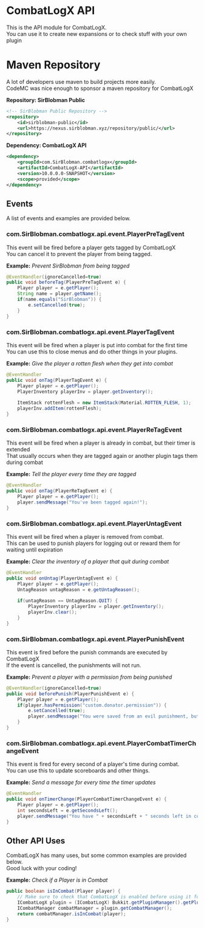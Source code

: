 # CombatLogX API
This is the API module for CombatLogX.   
You can use it to create new expansions or to check stuff with your own plugin

# Maven Repository
A lot of developers use maven to build projects more easily.  
CodeMC was nice enough to sponsor a maven repository for CombatLogX

**Repository: SirBlobman Public**
```xml
<!-- SirBlobman Public Repository -->
<repository>
    <id>sirblobman-public</id>
    <url>https://nexus.sirblobman.xyz/repository/public/</url>
</repository>
```

**Dependency: CombatLogX API**
```xml
<dependency>
    <groupId>com.SirBlobman.combatlogx</groupId>
    <artifactId>CombatLogX-API</artifactId>
    <version>10.0.0.0-SNAPSHOT</version>
    <scope>provided</scope>
</dependency>
```

## Events
A list of events and examples are provided below.
### com.SirBlobman.combatlogx.api.event.PlayerPreTagEvent
This event will be fired before a player gets tagged by CombatLogX  
You can cancel it to prevent the player from being tagged.  

**Example:** *Prevent SirBlobman from being tagged*
```java
@EventHandler(ignoreCancelled=true)
public void beforeTag(PlayerPreTagEvent e) {
    Player player = e.getPlayer();
    String name = player.getName();
    if(name.equals("SirBlobman")) {
        e.setCancelled(true);
    }
}
```

### com.SirBlobman.combatlogx.api.event.PlayerTagEvent
This event will be fired when a player is put into combat for the first time  
You can use this to close menus and do other things in your plugins.

**Example:** *Give the player a rotten flesh when they get into combat*
```java
@EventHandler
public void onTag(PlayerTagEvent e) {
    Player player = e.getPlayer();
    PlayerInventory playerInv = player.getInventory();
    
    ItemStack rottenFlesh = new ItemStack(Material.ROTTEN_FLESH, 1);
    playerInv.addItem(rottenFlesh);
}
```

### com.SirBlobman.combatlogx.api.event.PlayerReTagEvent
This event will be fired when a player is already in combat, but their timer is extended  
That usually occurs when they are tagged again or another plugin tags them during combat

**Example:** *Tell the player every time they are tagged*
```java
@EventHandler
public void onTag(PlayerReTagEvent e) {
    Player player = e.getPlayer();
    player.sendMessage("You've been tagged again!");
}
```

### com.SirBlobman.combatlogx.api.event.PlayerUntagEvent
This event will be fired when a player is removed from combat.  
This can be used to punish players for logging out or reward them for waiting until expiration

**Example:** *Clear the inventory of a player that quit during combat*
```java
@EventHandler
public void onUntag(PlayerUntagEvent e) {
    Player player = e.getPlayer();
    UntagReason untagReason = e.getUntagReason();
    
    if(untagReason == UntagReason.QUIT) {
        PlayerInventory playerInv = player.getInventory();
        playerInv.clear();
    }
}
```

### com.SirBlobman.combatlogx.api.event.PlayerPunishEvent
This event is fired before the punish commands are executed by CombatLogX  
If the event is cancelled, the punishments will not run.

**Example:** *Prevent a player with a permission from being punished*
```java
@EventHandler(ignoreCancelled=true)
public void beforePunish(PlayerPunishEvent e) {
    Player player = e.getPlayer();
    if(player.hasPermission("custom.donator.permission")) {
        e.setCancelled(true);
        player.sendMessage("You were saved from an evil punishment, but please don't log out during combat.");
    }
}
```

### com.SirBlobman.combatlogx.api.event.PlayerCombatTimerChangeEvent
This event is fired for every second of a player's time during combat.  
You can use this to update scoreboards and other things.

**Example:** *Send a message for every time the timer updates*
```java
@EventHandler
public void onTimerChange(PlayerCombatTimerChangeEvent e) {
    Player player = e.getPlayer();
    int secondsLeft = e.getSecondsLeft();
    player.sendMessage("You have " + secondsLeft + " seconds left in combat.");
}
```

## Other API Uses
CombatLogX has many uses, but some common examples are provided below.  
Good luck with your coding!

**Example:** *Check if a Player is in Combat*
```java
public boolean isInCombat(Player player) {
    // Make sure to check that CombatLogX is enabled before using it for anything.
    ICombatLogX plugin = (ICombatLogX) Bukkit.getPluginManager().getPlugin("CombatLogX");
    ICombatManager combatManager = plugin.getCombatManager();
    return combatManager.isInCombat(player);
}
```